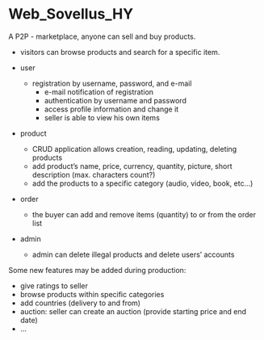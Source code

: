 # Web_Sovellus_HY

A P2P - marketplace, anyone can sell and buy products.
  * visitors can browse products and search for a specific item.

- user
  * registration by username, password, and e-mail
    * e-mail notification of registration
	* authentication by username and password
	* access profile information and change it
	* seller is able to view his own items

- product
	* CRUD application allows creation, reading, updating, deleting products
	* add product’s name, price, currency, quantity, picture, short description (max. characters count?)
	* add the products to a specific category (audio, video, book, etc…)

- order
  * the buyer can add and remove items (quantity) to or from the order list

- admin
	* admin can delete illegal products and delete users’ accounts


Some new features may be added during production:
- give ratings to seller
- browse products within specific categories
- add countries (delivery to and from)
- auction: seller can create an auction (provide starting price and end date)
- ...
